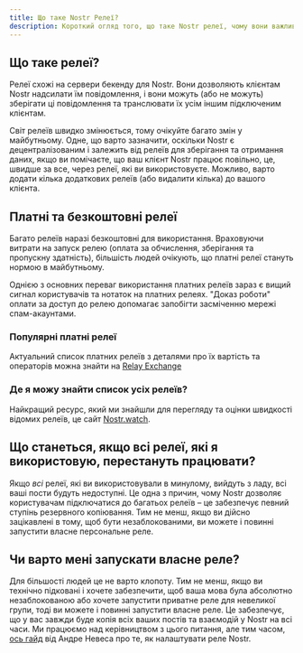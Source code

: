 ```yaml
---
title: Що таке Nostr Релеї?
description: Короткий огляд того, що таке Nostr релеї, чому вони важливі та як вони працюють.
---
```


## Що таке релеї?

Релеї схожі на сервери бекенду для Nostr. Вони дозволяють клієнтам Nostr надсилати їм повідомлення, і вони можуть (або не можуть) зберігати ці повідомлення та транслювати їх усім іншим підключеним клієнтам.

Світ релеїв швидко змінюється, тому очікуйте багато змін у майбутньому. Одне, що варто зазначити, оскільки Nostr є децентралізованим і залежить від релеїв для зберігання та отримання даних, якщо ви помічаєте, що ваш клієнт Nostr працює повільно, це, швидше за все, через релеї, які ви використовуєте. Можливо, варто додати кілька додаткових релеїв (або видалити кілька) до вашого клієнта.

## Платні та безкоштовні релеї

Багато релеїв наразі безкоштовні для використання. Враховуючи витрати на запуск релею (оплата за обчислення, зберігання та пропускну здатність), більшість людей очікують, що платні релеї стануть нормою в майбутньому.

Однією з основних переваг використання платних релеїв зараз є вищий сигнал користувачів та нотаток на платних релеях. "Доказ роботи" оплати за доступ до релею допомагає запобігти засміченню мережі спам-акаунтами.

### Популярні платні релеї

Актуальний список платних релеїв з деталями про їх вартість та операторів можна знайти на [Relay Exchange](https://relay.exchange/)

### Де я можу знайти список усіх релеїв?

Найкращий ресурс, який ми знайшли для перегляду та оцінки швидкості відомих релеїв, це сайт [Nostr.watch](https://legacy.nostr.watch/relays/find).

## Що станеться, якщо всі релеї, які я використовую, перестануть працювати?

Якщо _всі_ релеї, які ви використовували в минулому, вийдуть з ладу, всі ваші пости будуть недоступні. Це одна з причин, чому Nostr дозволяє користувачам підключатися до багатьох релеїв – це забезпечує певний ступінь резервного копіювання. Тим не менш, якщо ви дійсно зацікавлені в тому, щоб бути незаблокованими, ви можете і повинні запустити власне персональне реле.

## Чи варто мені запускати власне реле?

Для більшості людей це не варто клопоту. Тим не менш, якщо ви технічно підковані і хочете забезпечити, щоб ваша мова була абсолютно незаблокованою або хочете запустити приватне реле для невеликої групи, тоді ви можете і повинні запустити власне реле. Це забезпечує, що у вас завжди буде копія всіх ваших постів та взаємодій у Nostr на всі часи. Ми працюємо над керівництвом з цього питання, але тим часом, [ось гайд](https://andreneves.xyz/p/set-up-a-nostr-relay-server-in-under) від Андре Невеса про те, як налаштувати реле Nostr.